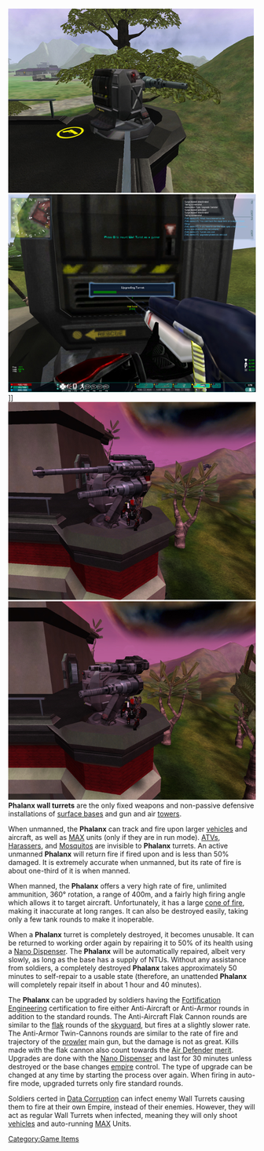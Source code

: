 ![](../images/PSScreenShot0287.jpg "fig:PSScreenShot0287.jpg")
![](../images/UpgradingPhalanx.jpg "fig:UpgradingPhalanx.jpg")\]\]
![](../images/AAPhalanx.jpg "fig:AAPhalanx.jpg")
![](../images/AVPhalanx.jpg "fig:AVPhalanx.jpg") **Phalanx wall turrets** are the
only fixed weapons and non-passive defensive installations of [surface
bases](../locations/Facilities.md#Surface_Bases) and gun and air
[towers](../locations/Towers.md).

When unmanned, the **Phalanx** can track and fire upon larger
[vehicles](../vehicles/Vehicle.md) and aircraft, as well as
[MAX](Mechanized_Assault_Exo-Suit.md) units (only if they are in
run mode). [ATVs](<ATV_(Certification)>),
[Harassers](../vehicles/Harasser.md), and [Mosquitos](../vehicles/Mosquito.md)
are invisible to **Phalanx** turrets. An active unmanned **Phalanx**
will return fire if fired upon and is less than 50% damaged. It is
extremely accurate when unmanned, but its rate of fire is about
one-third of it is when manned.

When manned, the **Phalanx** offers a very high rate of fire, unlimited
ammunition, 360° rotation, a range of 400m, and a fairly high firing
angle which allows it to target aircraft. Unfortunately, it has a large
[cone of fire](../etc/Cone_of_fire.md), making it inaccurate at long
ranges. It can also be destroyed easily, taking only a few tank rounds
to make it inoperable.

When a **Phalanx** turret is completely destroyed, it becomes unusable.
It can be returned to working order again by repairing it to 50% of its
health using a [Nano Dispenser](../weapons/Nano_Dispenser.md). The
**Phalanx** will be automatically repaired, albeit very slowly, as long
as the base has a supply of NTUs. Without any assistance from soldiers,
a completely destroyed **Phalanx** takes approximately 50 minutes to
self-repair to a usable state (therefore, an unattended **Phalanx** will
completely repair itself in about 1 hour and 40 minutes).

The **Phalanx** can be upgraded by soldiers having the [Fortification
Engineering](../certifications/Fortification_Engineering.md) certification to fire
either Anti-Aircraft or Anti-Armor rounds in addition to the standard
rounds. The Anti-Aircraft Flak Cannon rounds are similar to the
[flak](../weapons/Flak.md) rounds of the [skyguard](Skyguard.md),
but fires at a slightly slower rate. The Anti-Armor Twin-Cannons rounds
are similar to the rate of fire and trajectory of the
[prowler](../Prowler.md) main gun, but the damage is not as great.
Kills made with the flak cannon also count towards the [Air
Defender](../merits/Air_Defender.md) [merit](../merits/Merit_Commendations.md). Upgrades
are done with the [Nano Dispenser](../weapons/Nano_Dispenser.md) and last
for 30 minutes unless destroyed or the base changes
[empire](../terminology/Empire.md) control. The type of upgrade can be changed
at any time by starting the process over again. When firing in auto-fire
mode, upgraded turrets only fire standard rounds.

Soldiers certed in [Data Corruption](../certifications/Data_Corruption.md) can
infect enemy Wall Turrets causing them to fire at their own Empire,
instead of their enemies. However, they will act as regular Wall Turrets
when infected, meaning they will only shoot
[vehicles](../vehicles/Vehicle.md) and auto-running [MAX](Mechanized_Assault_Exo-Suit.md)
Units.

[Category:Game Items](Category:Game_Items.md)
